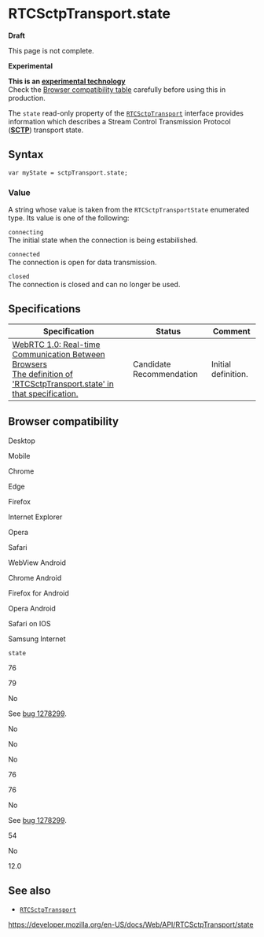 RTCSctpTransport.state
======================

**Draft**

This page is not complete.

**Experimental**

**This is an [experimental technology](https://developer.mozilla.org/en-US/docs/MDN/Guidelines/Conventions_definitions#experimental)**  
Check the [Browser compatibility table](#browser_compatibility) carefully before using this in production.

The `state` read-only property of the [`RTCSctpTransport`](../rtcsctptransport) interface provides information which describes a Stream Control Transmission Protocol (**[SCTP](https://developer.mozilla.org/en-US/docs/Glossary/SCTP)**) transport state.

Syntax
------

    var myState = sctpTransport.state;

### Value

A string whose value is taken from the `RTCSctpTransportState` enumerated type. Its value is one of the following:

`connecting`  
The initial state when the connection is being estabilished.

`connected`  
The connection is open for data transmission.

`closed`  
The connection is closed and can no longer be used.

Specifications
--------------

<table><thead><tr class="header"><th>Specification</th><th>Status</th><th>Comment</th></tr></thead><tbody><tr class="odd"><td><a href="https://w3c.github.io/webrtc-pc/#dom-rtcsctptransport-state">WebRTC 1.0: Real-time Communication Between Browsers<br />
<span class="small">The definition of 'RTCSctpTransport.state' in that specification.</span></a></td><td><span class="spec-cr">Candidate Recommendation</span></td><td>Initial definition.</td></tr></tbody></table>

Browser compatibility
---------------------

Desktop

Mobile

Chrome

Edge

Firefox

Internet Explorer

Opera

Safari

WebView Android

Chrome Android

Firefox for Android

Opera Android

Safari on IOS

Samsung Internet

`state`

76

79

No

See [bug 1278299](https://bugzil.la/1278299).

No

No

No

76

76

No

See [bug 1278299](https://bugzil.la/1278299).

54

No

12.0

See also
--------

-   [`RTCSctpTransport`](../rtcsctptransport)

<a href="https://developer.mozilla.org/en-US/docs/Web/API/RTCSctpTransport/state" class="_attribution-link">https://developer.mozilla.org/en-US/docs/Web/API/RTCSctpTransport/state</a>
